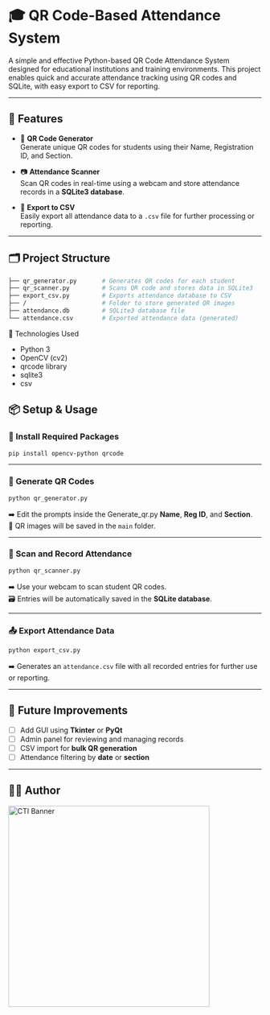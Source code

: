 # 🎓 QR Code-Based Attendance System

A simple and effective Python-based QR Code Attendance System designed for educational institutions and training environments. This project enables quick and accurate attendance tracking using QR codes and SQLite, with easy export to CSV for reporting.

---

## 🚀 Features

- 🔧 **QR Code Generator**  
  Generate unique QR codes for students using their Name, Registration ID, and Section.

- 📷 **Attendance Scanner**  
  Scan QR codes in real-time using a webcam and store attendance records in a **SQLite3 database**.

- 📄 **Export to CSV**  
  Easily export all attendance data to a `.csv` file for further processing or reporting.

---

## 🗂️ Project Structure

```bash
├── qr_generator.py       # Generates QR codes for each student
├── qr_scanner.py         # Scans QR code and stores data in SQLite3
├── export_csv.py         # Exports attendance database to CSV
├── /                     # Folder to store generated QR images
├── attendance.db         # SQLite3 database file
└── attendance.csv        # Exported attendance data (generated)
```
🧰 Technologies Used
- Python 3
- OpenCV (cv2)
- qrcode library
- sqlite3
- csv
## 📦 Setup & Usage

### 🔧 Install Required Packages

```bash
pip install opencv-python qrcode
```

---

### 🧾 Generate QR Codes

```bash
python qr_generator.py
```

➡️ Edit the prompts inside the Generate_qr.py **Name**, **Reg ID**, and **Section**.  
📁 QR images will be saved in the `main` folder.

---

### 🎥 Scan and Record Attendance

```bash
python qr_scanner.py
```

➡️ Use your webcam to scan student QR codes.  
🗃️ Entries will be automatically saved in the **SQLite database**.

---

### 📤 Export Attendance Data

```bash
python export_csv.py
```

➡️ Generates an `attendance.csv` file with all recorded entries for further use or reporting.

---

## 📌 Future Improvements

- [ ] Add GUI using **Tkinter** or **PyQt**
- [ ] Admin panel for reviewing and managing records
- [ ] CSV import for **bulk QR generation**
- [ ] Attendance filtering by **date** or **section**

---

## 👨‍💻 Author
<img src="https://github.com/user-attachments/assets/db3e588b-776c-4e75-a504-bef9e299ca72" alt="CTI Banner" width="400"/>
